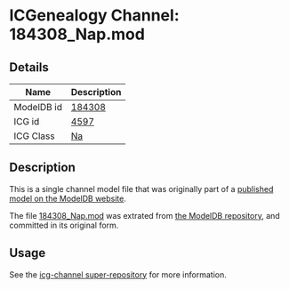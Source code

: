 # ICGenealogy Channel: 184308\_Nap.mod

## Details

Name | Description
---- | -----------
ModelDB id | [184308](http://senselab.med.yale.edu/ModelDB/ShowModel.cshtml?model=184308)
ICG id | [4597](http://icg.neurotheory.ox.ac.uk/channels/2/4597)
ICG Class | [Na](http://icg.neurotheory.ox.ac.uk/channels/2)

## Description

This is a single channel model file that was originally part of a [published model on the ModelDB website](http://senselab.med.yale.edu/mModelDB/ShowModel.cshtml?model=184308).

The file [184308\_Nap.mod](184308_Nap.mod) was extrated from [the ModelDB repository](http://senselab.med.yale.edu/ModelDB/ShowModel.cshtml?model=184308), and committed in its original form.

## Usage

See the [icg-channel super-repository](https://github.com/icgenealogy/icg-channels) for more information.
